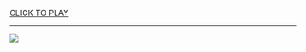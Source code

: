 
<a href="https://premium76.site?title=computer_games_unblocked&ref=13M">CLICK TO PLAY</a></h3>
<hr>

<a href="https://premium76.site?title=computer_games_unblocked&ref=13M"><img src="https://clearcache.store/games.png"></a>


